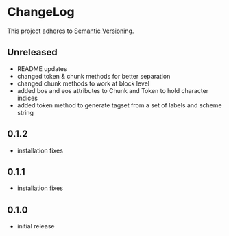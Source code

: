 # ChangeLog

This project adheres to [Semantic Versioning](https://semver.org/).

## Unreleased

- README updates
- changed token & chunk methods for better separation
- changed chunk methods to work at block level
- added bos and eos attributes to Chunk and Token to hold character indices
- added token method to generate tagset from a set of labels and scheme string

## 0.1.2

- installation fixes

## 0.1.1

- installation fixes

## 0.1.0

- initial release